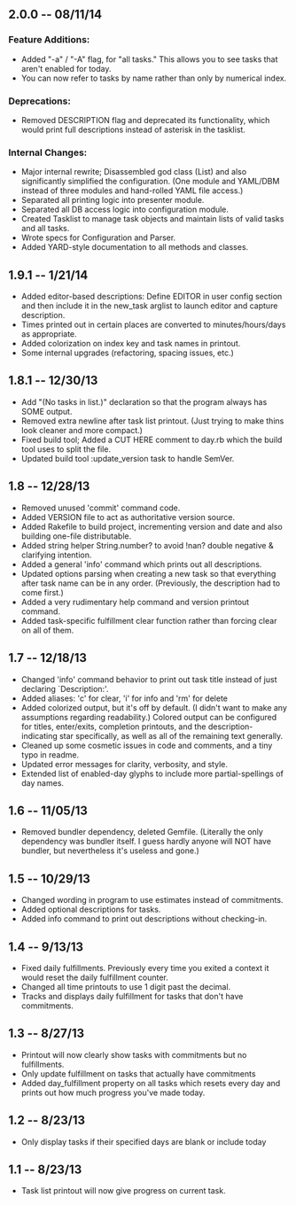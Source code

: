2.0.0 -- 08/11/14
------------------

### Feature Additions:

* Added "-a" / "-A" flag, for "all tasks." This allows you to see tasks that aren't enabled for today.
* You can now refer to tasks by name rather than only by numerical index.

### Deprecations:

* Removed DESCRIPTION flag and deprecated its functionality, which would print full descriptions instead of asterisk in the tasklist.

### Internal Changes:

* Major internal rewrite; Disassembled god class (List) and also significantly simplified the configuration. (One module and YAML/DBM instead of three modules and hand-rolled YAML file access.)
* Separated all printing logic into presenter module.
* Separated all DB access logic into configuration module.
* Created Tasklist to manage task objects and maintain lists of valid tasks and all tasks.
* Wrote specs for Configuration and Parser.
* Added YARD-style documentation to all methods and classes.

1.9.1 -- 1/21/14
-------------------

* Added editor-based descriptions: Define EDITOR in user config section and then include it in the new_task arglist to launch editor and capture description.
* Times printed out in certain places are converted to minutes/hours/days as appropriate.
* Added colorization on index key and task names in printout.
* Some internal upgrades (refactoring, spacing issues, etc.)

1.8.1 -- 12/30/13
-------------------

* Add "(No tasks in list.)" declaration so that the program always has SOME output.
* Removed extra newline after task list printout. (Just trying to make thins look cleaner and more compact.)
* Fixed build tool; Added a CUT HERE comment to day.rb which the build tool uses to split the file.
* Updated build tool :update_version task to handle SemVer.

1.8 -- 12/28/13
-------------------

* Removed unused 'commit' command code.
* Added VERSION file to act as authoritative version source.
* Added Rakefile to build project, incrementing version and date and also building one-file distributable.
* Added string helper String.number? to avoid !nan? double negative & clarifying intention.
* Added a general 'info' command which prints out all descriptions.
* Updated options parsing when creating a new task so that everything after task name can be in any order. (Previously, the description had to come first.)
* Added a very rudimentary help command and version printout command.
* Added task-specific fulfillment clear function rather than forcing clear on all of them.

1.7 -- 12/18/13
-------------------

* Changed 'info' command behavior to print out task title instead of just declaring `Description:'.
* Added aliases: 'c' for clear, 'i' for info and 'rm' for delete
* Added colorized output, but it's off by default. (I didn't want to make any assumptions regarding readability.) Colored output can be configured for titles, enter/exits, completion printouts, and the description-indicating star specifically, as well as all of the remaining text generally.
* Cleaned up some cosmetic issues in code and comments, and a tiny typo in readme.
* Updated error messages for clarity, verbosity, and style.
* Extended list of enabled-day glyphs to include more partial-spellings of day names.

1.6 -- 11/05/13
-------------------

* Removed bundler dependency, deleted Gemfile. (Literally the only dependency was bundler itself. I guess hardly anyone will NOT have bundler, but nevertheless it's useless and gone.)

1.5 -- 10/29/13
-------------------

* Changed wording in program to use estimates instead of commitments.
* Added optional descriptions for tasks.
* Added info command to print out descriptions without checking-in.

1.4 -- 9/13/13
-------------------

* Fixed daily fulfillments. Previously every time you exited a context it would reset the daily fulfillment counter.
* Changed all time printouts to use 1 digit past the decimal.
* Tracks and displays daily fulfillment for tasks that don't have commitments.

1.3 -- 8/27/13
-------------------

* Printout will now clearly show tasks with commitments but no fulfillments.
* Only update fulfillment on tasks that actually have commitments
* Added day_fulfillment property on all tasks which resets every day and prints out how much progress you've made today.

1.2 -- 8/23/13
-------------------

* Only display tasks if their specified days are blank or include today

1.1 -- 8/23/13
-------------------

* Task list printout will now give progress on current task.

